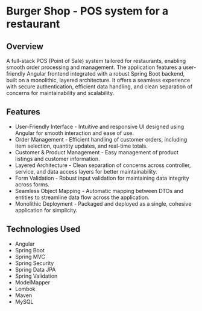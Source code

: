 # Burger Shop - POS system for a restaurant

## Overview
A full-stack POS (Point of Sale) system tailored for restaurants, enabling smooth order processing and management. The application features a user-friendly Angular frontend integrated with a robust Spring Boot backend, built on a monolithic, layered architecture. It offers a seamless experience with secure authentication, efficient data handling, and clean separation of concerns for maintainability and scalability.

## Features
* User-Friendly Interface - Intuitive and responsive UI designed using Angular for smooth interaction and ease of use.
* Order Management - Efficient handling of customer orders, including item selection, quantity updates, and real-time totals.
* Customer & Product Management - Easy management of product listings and customer information.
* Layered Architecture - Clean separation of concerns across controller, service, and data access layers for better maintainability.
* Form Validation - Robust input validation for maintaining data integrity across forms.
* Seamless Object Mapping - Automatic mapping between DTOs and entities to streamline data flow across the application.
* Monolithic Deployment - Packaged and deployed as a single, cohesive application for simplicity.


## Technologies Used
* Angular
* Spring Boot
* Spring MVC
* Spring Security
* Spring Data JPA
* Spring Validation
* ModelMapper
* Lombok
* Maven
* MySQL
